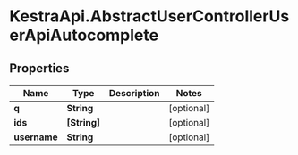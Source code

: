 # KestraApi.AbstractUserControllerUserApiAutocomplete

## Properties

Name | Type | Description | Notes
------------ | ------------- | ------------- | -------------
**q** | **String** |  | [optional] 
**ids** | **[String]** |  | [optional] 
**username** | **String** |  | [optional] 


